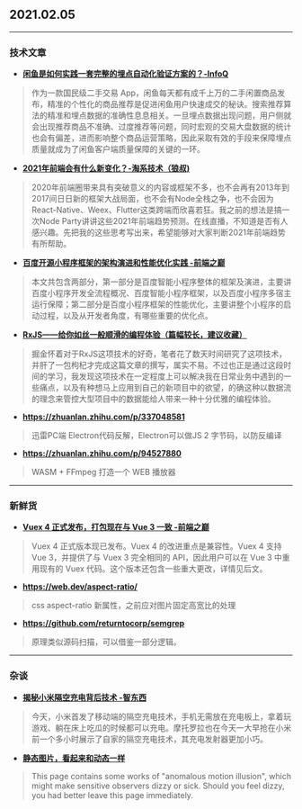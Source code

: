 ## 2021.02.05

---
### 技术文章

+ **[闲鱼是如何实践一套完整的埋点自动化验证方案的？-InfoQ](https://www.infoq.cn/article/EmWjojhZubIvBDNQdrvx)**
>作为一款国民级二手交易 App，闲鱼每天都有成千上万的二手闲置商品发布，精准的个性化的商品推荐是促进闲鱼用户快速成交的秘诀。搜索推荐算法的精准和埋点数据的准确性息息相关。一旦埋点数据出现问题，用户侧就会出现推荐商品不准确、过度推荐等问题，同时宏观的交易大盘数据的统计也会有偏差，进而影响整个商品运营策略，因此采取有效的手段来保障埋点质量就成为了闲鱼客户端质量保障的关键的一环。

+ **[2021年前端会有什么新变化？-淘系技术（狼叔)](https://mp.weixin.qq.com/s/NfZfJHJQ8GRtxidweHt8oA)**
>2020年前端圈带来具有突破意义的内容或框架不多，也不会再有2013年到2017间日日新的框架大战局面，也不会有Node全栈之争，也不会因为React-Native、Weex、Flutter这类跨端而欣喜若狂。我之前的想法是搞一次Node Party讲讲这些2021年前端趋势预测。在线直播，不知道是否有人感兴趣。先把我的这些思考写出来，希望能够对大家判断2021年前端趋势有所帮助。

+ **[百度开源小程序框架的架构演进和性能优化实践 -前端之巅](https://mp.weixin.qq.com/s/17fXKtV8LDnCtxkkOv5MTw)**
>本文共包含两部分，第一部分是百度智能小程序整体的框架及演进，主要讲百度小程序开发全流程概况、百度智能小程序框架，以及百度小程序多宿主运行保障；第二部分是百度小程序框架的性能优化，主要讲整个小程序的启动过程，以及从开发者角度，有哪些重要的优化点。

+ **[RxJS——给你如丝一般顺滑的编程体验（篇幅较长，建议收藏）](https://juejin.cn/post/6910943445569765384)**
>掘金怀着对于RxJS这项技术的好奇，笔者花了数天时间研究了这项技术，并肝了一包枸杞才完成这篇文章的撰写，属实不易。不过也正是通过这段时间的学习，我发现这项技术在一定程度上可以解决我在日常业务中遇到的一些痛点，以及有种想马上应用到自己的新项目中的欲望，的确这种以数据流的理念来管控大型项目中的数据能给人带来一种十分优雅的编程体验。


+ **https://zhuanlan.zhihu.com/p/337048581**
>迅雷PC端 Electron代码反解，Electron可以做JS 2 字节码，以防反编译
+ **https://zhuanlan.zhihu.com/p/94527880**
>WASM + FFmpeg 打造一个 WEB 播放器

---
### 新鲜货

+ **[Vuex 4 正式发布，打包现在与 Vue 3 一致 -前端之巅](https://mp.weixin.qq.com/s/EvFhNURYiiuW9H3fPvCTYg)**
>Vuex 4 正式版本现已发布。Vuex 4 的改进重点是兼容性。Vuex 4 支持 Vue 3，并提供了与 Vuex 3 完全相同的 API，因此用户可以在 Vue 3 中重用现有的 Vuex 代码。这个版本还包含一些重大更改，详情见后文。

+ **https://web.dev/aspect-ratio/**
>css aspect-ratio 新属性，之前应对图片固定高宽比的处理

+ **https://github.com/returntocorp/semgrep**
>原理类似源码扫描，可以借鉴一部分逻辑。

---
### 杂谈

+ **[揭秘小米隔空充电背后技术 -智东西](https://zhidx.com/p/255150.html)**
>今天，小米首发了移动端的隔空充电技术，手机无需放在充电板上，拿着玩游戏、躺在床上吃瓜的时候都可以充电。摩托罗拉也在今天一大早抢在小米前一个多小时展示了自家的隔空充电技术，其充电发射器更加小巧。

+ **[静态图片，看起来和动态一样](http://www.ritsumei.ac.jp/~akitaoka/index-e.html)**
>This page contains some works of "anomalous motion illusion", which might make sensitive observers dizzy or sick. Should you feel dizzy, you had better leave this page immediately.
